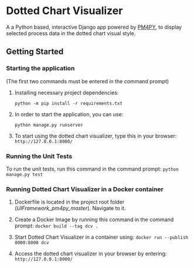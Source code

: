 # Dotted Chart Visualizer

A a Python based, interactive Django app powered by [PM4PY](https://pm4py.fit.fraunhofer.de/), to display selected process data in the dotted chart visual style.

## Getting Started

### Starting the application

(The first two commands must be entered in the command prompt)

1. Installing necessary project dependencies:

   `python -m pip install -r requirements.txt`

2. In order to start the application, you can use:

   `python manage.py runserver`

3. To start using the dotted chart visualizer, type this in your browser:
   `http://127.0.0.1:8000/`

### Running the Unit Tests

To run the unit tests, run this command in the command prompt:
`python manage.py test`

### Running Dotted Chart Visualizer in a Docker container

1. Dockerfile is located in the project root folder (_UIFramework_pm4py_master_). Navigate to it.

2. Create a Docker Image by running this command in the command prompt: 
    `docker build --tag dcv .`

3. Start Dotted Chart Visualizer in a container using:
    `docker run --publish 8000:8000 dcv`

4. Access the dotted chart visualizer in your browser by entering:
    `http://127.0.0.1:8000/`
